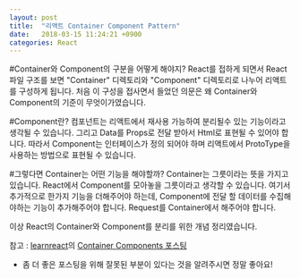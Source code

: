 ```yaml
---
layout: post
title:  "리액트 Container Component Pattern"
date:   2018-03-15 11:24:21 +0900
categories: React
---
```


#Container와 Component의 구분을 어떻게 해야지?
React를 접하게 되면서 React 파일 구조를 보면 "Container" 디렉토리와 "Component" 디렉토리로 나누어 리액트를 구성하게 됩니다.
처음 이 구성을 접사면서 들었던 의문은 왜 Container와 Component의 기준이 무엇이가였습니다.


#Component란?
컴포넌트는 리액트에서 재사용 가능하여 분리될수 있는 기능이라고 생각될 수 있습니다. 그리고 Data를 Props로 전달 받아서 Html로 표현될 수 있어야 합니다.
따라서 Component는 인터페이스가 정의 되어야 하며 리액트에서 ProtoType을 사용하는 방법으로 표현될 수 있습니다.


#그렇다면 Container는 어떤 기능을 해야할까?
Container는 그릇이라는 뜻을 가지고 있습니다. React에서 Component를 모아놓을 그릇이라고 생각할 수 있습니다. 
여기서 추가적으로 한가지 기능을 더해주어야 하는데, Component에 전달 할 데이터를 수집해야하는 기능이 추가해주어야 합니다. 
Request를 Container에서 해주어야 합니다.

이상 React의 Container와 Component를 분리를 위한 개념 정리였습니다.


참고 : [learnreact][learnreact]의 [Container Components 포스팅][Container-Components]


* 좀 더 좋은 포스팅을 위해 잘못된 부분이 있다는 것을 알려주시면 정말 좋아요!

[learnreact]: https://medium.com/@learnreact
[Container-Components]: https://medium.com/@learnreact/container-components-c0e67432e005
